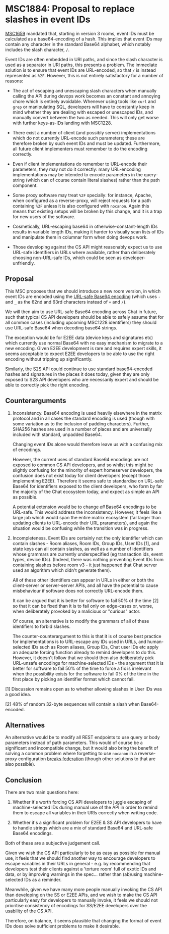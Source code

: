 # MSC1884: Proposal to replace slashes in event IDs

[MSC1659](https://github.com/matrix-org/matrix-doc/pull/1659) mandated that,
starting in version 3 rooms, event IDs must be calculated as a base64-encoding
of a hash. This implies that event IDs may contain any character in the
standard Base64 alphabet, which notably includes the slash character, `/`.

Event IDs are often embedded in URI paths, and since the slash character is
used as a separator in URI paths, this presents a problem. The immediate
solution is to ensure that event IDs are URL-encoded, so that `/` is instead
represented as `%2F`. However, this is not entirely satisfactory for a number
of reasons:

 * The act of escaping and unescaping slash characters when manually calling
   the API during devops work becomes an constant and annoying chore which
   is entirely avoidable.  Whenever using tools like `curl` and `grep` or
   manipulating SQL, developers will have to constantly keep in mind whether
   they are dealing with escaped or unescaped IDs, and manually convert between
   the two as needed. This will only get worse with further keys-as-IDs
   landing with MSC1228.

 * There exist a number of client (and possibly server) implementations which
   do not currently URL-encode such parameters; these are therefore broken by
   such event IDs and must be updated. Furthermore, all future client
   implementers must remember to do the encoding correctly.

 * Even if client implementations do remember to URL-encode their parameters,
   they may not do it correctly: many URL-encoding implementations may be
   intended to encode parameters in the query-string (which can of course
   contain literal slashes) rather than the path component.

 * Some proxy software may treat `%2F` specially: for instance, Apache, when
   configured as a reverse-proxy, will reject requests for a path containing
   `%2F` unless it is also configured with `nocanon`. Again this means that
   existing setups will be broken by this change, and it is a trap for new
   users of the software.

 * Cosmetically, URL-escaping base64 in otherwise-constant-length IDs results
   in variable length IDs, making it harder to visually scan lists of IDs and
   manipulate them in columnar form when doing devops work.

 * Those developing against the CS API might reasonably expect us to use
   URL-safe identifiers in URLs where available, rather than deliberately
   choosing non-URL-safe IDs, which could be seen as developer-unfriendly.

## Proposal

This MSC proposes that we should introduce a new room version, in which event
IDs are encoded using the [URL-safe Base64
encoding](https://tools.ietf.org/html/rfc4648#section-5) (which uses `-` and
`_` as the 62nd and 63rd characters instead of `+` and `/`).

We will then aim to use URL-safe Base64 encoding across Chat in future,
such that typical CS API developers should be able to safely assume
that for all common cases (including upcoming MSC1228 identifiers) they should
use URL-safe Base64 when decoding base64 strings.

The exception would be for E2EE data (device keys and signatures etc) which
currently use normal Base64 with no easy mechanism to migrate to a new encoding.
Given E2EE development is rare and requires expert skills, it seems acceptable
to expect E2EE developers to be able to use the right encoding without tripping
up significantly.

Similarly, the S2S API could continue to use standard base64-encoded hashes and
signatures in the places it does today, given they are only exposed to S2S API
developers who are necessarily expert and should be able to correctly pick the
right encoding.

## Counterarguments

1. Inconsistency. Base64 encoding is used heavily elsewhere in the matrix
   protocol and in all cases the standard encoding is used (though with some
   variation as to the inclusion of padding characters). Further, SHA256 hashes
   are used in a number of places and are universally included with standard,
   unpadded Base64.

   Changing event IDs alone would therefore leave us with a confusing mix of
   encodings.

   However, the current uses of standard Base64 encodings are not exposed to
   common CS API developers, and so whilst this might be slightly confusing
   for the minority of expert homeserver developers, the confusion does not
   exist today for client developers (except those implementing E2EE).
   Therefore it seems safe to standardise on URL-safe Base64 for identifiers
   exposed to the client developers, who form by far the majority of the
   Chat ecosystem today, and expect as simple an API as possible.

   A potential extension would be to change *all* Base64 encodings to be
   URL-safe. This would address the inconsistency. However, it feels like a
   large job which would span the entire matrix ecosystem (far larger than
   updating clients to URL-encode their URL prarameters), and again the
   situation would be confusing while the transition was in progress.

2. Incompleteness. Event IDs are certainly not the only identifier which can
   contain slashes - Room aliases, Room IDs, Group IDs, User IDs [1], and state
   keys can all contain slashes, as well as a number of identifiers whose
   grammars are currently underspecified (eg transaction ids, event types,
   device IDs). (Indeed, there was nothing preventing Event IDs from containing
   slashes before room v3 - it just happened that Chat server used an algorithm
   which didn't generate them).

   All of these other identifiers can appear in URLs in either or both the
   client-server or server-server APIs, and all have the potential to cause
   misbehaviour if software does not correctly URL-encode them.

   It can be argued that it is better for software to fail 50% of the time [2]
   so that it can be fixed than it is to fail only on edge-cases or, worse,
   when deliberately provoked by a malicious or "curious" actor.

   Of course, an alternative is to modify the grammars of all of these
   identifiers to forbid slashes.

   The counter-counterargument to this is that it is of course best practice
   for implementations is to URL-escape any IDs used in URLs, and human-selected
   IDs such as Room aliases, Group IDs, Chat user IDs etc apply an adequate
   forcing function already to remind developers to do this.  However,
   it doesn't follow that we should then also deliberately pick URL-unsafe
   encodings for machine-selected IDs - the argument that it is better for software
   to fail 50% of the time to force a fix is irrelevant when the possibility
   exists for the software to fail 0% of the time in the first place by picking
   an identifier format which cannot fail.

[1] Discussion remains open as to whether allowing slashes in User IDs was a
good idea.

[2] 48% of random 32-byte sequences will contain a slash when Base64-encoded.

## Alternatives

An alternative would be to modify all REST endpoints to use query or body
parameters instead of path parameters.  This would of course be a significant
and incompatible change, but it would also bring the benefit of solving a
common problem where forgetting to use `nocanon` in a reverse-proxy
configuration [breaks
federation](https://github.com/matrix-org/chat/issues/3294) (though other
solutions to that are also possible).

## Conclusion

There are two main questions here:

 1. Whether it's worth forcing CS API developers to juggle escaping of
    machine-selected IDs during manual use of the API in order to remind them
    to escape all variables in their URIs correctly when writing code.

 2. Whether it's a significant problem for E2EE & SS API developers to have to
    handle strings which are a mix of standard Base64 and URL-safe Base64
    encodings.

Both of these are a subjective judgement call.

Given we wish the CS API particularly to be as easy as possible for manual
use, it feels that we should find another way to encourage developers to
escape variables in their URLs in general - e.g. by recommending that
developers test their clients against a 'torture room' full of exotic IDs and
data, or by improving warnings in the spec... rather than (ab)using
machine-selected IDs as a reminder.

Meanwhile, given we have many more people manually invoking the CS API than
developing on the SS or E2EE APIs, and we wish to make the CS API particularly
easy for developers to manually invoke, it feels we should not prioritise
consistency of encodings for SS/E2EE developers over the usability of the CS
API.

Therefore, on balance, it seems plausible that changing the format of event IDs
does solve sufficient problems to make it desirable.
